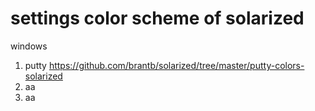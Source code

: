 
# settings color scheme of solarized 


windows 

1. putty https://github.com/brantb/solarized/tree/master/putty-colors-solarized
2. aa
3. aa

